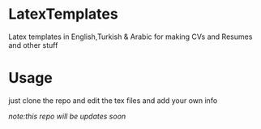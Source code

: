# LatexTemplates
Latex templates in English,Turkish &amp; Arabic for making CVs and Resumes and other stuff
# Usage
just clone the repo and edit the tex files and add your own info

*note:this repo will be updates soon*
